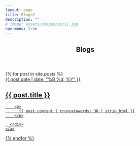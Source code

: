 ```yaml
---
layout: page
title: Blogs2
description: ""
# image: assets/images/pic11.jpg
nav-menu: true
---
```

<!-- Main -->
<div id="main" class="alt">

<!-- One -->
<section id="one">
	<div class="inner">
        <header class="major">
			<h1>Blogs</h1>
		</header>

<div class="catalogue">
  {% for post in site.posts %}
    <a href="{{ post.url | prepend: site.url }}" class="catalogue-item">
      <div>
        <time datetime="{{ post.date }}" class="catalogue-time">{{ post.date | date: "%B %d, %Y" }}</time>
        <h1 class="catalogue-title">{{ post.title }}</h1>
        <div class="catalogue-line"></div>

        <p>
          {{ post.content | truncatewords: 30 | strip_html }}
        </p>

      </div>
    </a>
  {% endfor %}
</div>

<!-- div class="pagination">
  {% if paginator.previous_page %}
    <a href="{{ paginator.previous_page_path | prepend: site.url }}" class="left arrow">&#8592;</a>
  {% endif %}
  {% if paginator.next_page %}
    <a href="{{ paginator.next_page_path | prepend: site.url }}" class="right arrow">&#8594;</a>
  {% endif %}

  <span>{{ paginator.page }}</span>
</div -->

</div>
</section>
</div>
